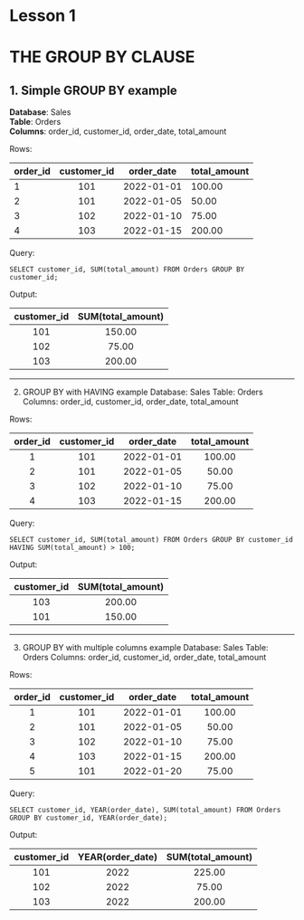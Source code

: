 # Lesson 1
# THE GROUP BY CLAUSE

## 1. Simple GROUP BY example
**Database**: Sales<br>
**Table**: Orders<br>
**Columns**: order_id, customer_id, order_date, total_amount

Rows:

| order_id	| customer_id |	order_date | total_amount |
|:----------|:-----------:|:----------:|:-------------|
|1	        |101	      |2022-01-01  |	100.00    |
|2	        |101          |2022-01-05  |    50.00     |
|3      	|102	      |2022-01-10  |    75.00     |
|4          |103          |2022-01-15  |    200.00    |


Query:

`SELECT customer_id, SUM(total_amount)
FROM Orders
GROUP BY customer_id;`


Output:

| customer_id | SUM(total_amount)|
|:-----------:|:----------------:|
|101          |    150.00        |
|102	      |    75.00         |
|103          |    200.00        |

---

2. GROUP BY with HAVING example
Database: Sales
Table: Orders
Columns: order_id, customer_id, order_date, total_amount


Rows:

|order_id	|customer_id	|order_date	|total_amount|
|:---------:|:-------------:|:---------:|:----------:|
|1	        |101	        |2022-01-01	|100.00      |
|2	        |101	        |2022-01-05	|50.00       |
|3	        |102	        |2022-01-10	|75.00       |
|4	        |103	        |2022-01-15	|200.00      |


Query:

`SELECT customer_id, SUM(total_amount)
FROM Orders
GROUP BY customer_id
HAVING SUM(total_amount) > 100;`


Output:

|customer_id	|SUM(total_amount) |
|:-------------:|:----------------:|
|103	        |200.00            |
|101	        |150.00            |

---

3. GROUP BY with multiple columns example
Database: Sales
Table: Orders
Columns: order_id, customer_id, order_date, total_amount


Rows:

|order_id	|customer_id	|order_date	 |total_amount  |
|:---------:|:-------------:|:----------:|:------------:|
|1	        |101	        |2022-01-01	 |100.00        |
|2	        |101	        |2022-01-05	 |50.00         |
|3	        |102	        |2022-01-10	 |75.00         |
|4	        |103	        |2022-01-15	 |200.00        |
|5	        |101	        |2022-01-20	 |75.00         |


Query:

`SELECT customer_id, YEAR(order_date), SUM(total_amount)
FROM Orders
GROUP BY customer_id, YEAR(order_date);`


Output:

|customer_id	|YEAR(order_date)	|SUM(total_amount)  |
|:-------------:|:-----------------:|:-----------------:|
|101	        |2022	            |225.00             |
|102	        |2022	            |75.00              |
|103	        |2022	            |200.00             |
